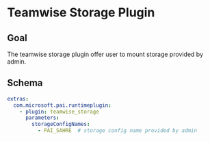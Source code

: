 # Teamwise Storage Plugin

## Goal
The teamwise storage plugin offer user to mount storage provided by admin.

## Schema
```yaml
extras:
  com.microsoft.pai.runtimeplugin:
    - plugin: teamwise_storage
      parameters:
        storageConfigNames:
          - PAI_SAHRE  # storage config name provided by admin
```